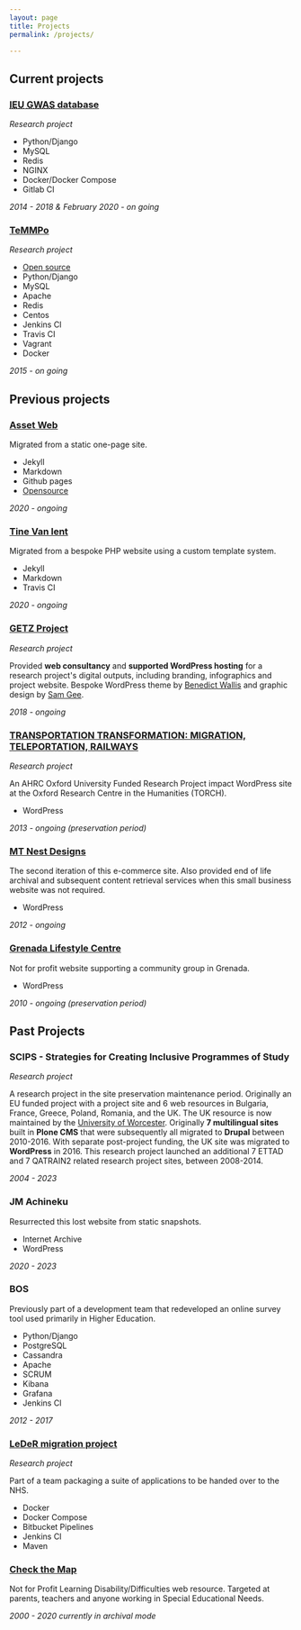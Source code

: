```yaml
---
layout: page
title: Projects
permalink: /projects/

---
```


## Current projects

### [<abbr title="Integrative Epidemiology Unit">IEU</abbr> <abbr title="Genome-wide association studies">GWAS</abbr> database](https://gwas.mrcieu.ac.uk)
_Research project_

- Python/Django
- MySQL
- Redis
- NGINX
- Docker/Docker Compose
- Gitlab CI

*2014 - 2018 & February 2020 - on going*

### [TeMMPo](https://temmpo.org.uk)
_Research project_

- [Open source](https://github.com/MRCIEU/temmpo)
- Python/Django
- MySQL
- Apache
- Redis
- Centos
- Jenkins CI
- Travis CI
- Vagrant
- Docker

*2015 - on going*

## Previous projects

### [Asset Web](https://assetweb.co.uk)
Migrated from a static one-page site.
- Jekyll
- Markdown
- Github pages
- [Opensource](https://github.com/asset-web/asset-web.github.io)

*2020 - ongoing*

### [Tine Van lent](https://tinevanlent.be)
Migrated from a bespoke PHP website using a custom template system.
- Jekyll
- Markdown
- Travis CI

*2020 - ongoing*

### [GETZ Project](https://getzproject.eu)
_Research project_

Provided **web consultancy** and **supported WordPress hosting** for a research project's digital outputs, including branding, infographics and project website. Bespoke WordPress theme by [Benedict Wallis](https://benedict-wallis.com/) and graphic design by [Sam Gee](https://www.samgee.co.uk/).

*2018 - ongoing*

### [TRANSPORTATION TRANSFORMATION: MIGRATION, TELEPORTATION, RAILWAYS](https://transportation-transformation.co.uk)
_Research project_

An AHRC Oxford University Funded Research Project impact WordPress site at the Oxford Research Centre in the Humanities (TORCH).
- WordPress

*2013 - ongoing (preservation period)*

### [MT Nest Designs](https://mtnestdesigns.co.uk)
The second iteration of this e-commerce site.  Also provided end of life archival and subsequent content retrieval services when this small business website was not required.
- WordPress

*2012 - ongoing*

### [Grenada Lifestyle Centre](https://grenadalifestylecenter.gd)
Not for profit website supporting a community group in Grenada.
- WordPress

*2010 - ongoing (preservation period)*


## Past Projects

### SCIPS - Strategies for Creating Inclusive Programmes of Study
_Research project_

A research project in the site preservation maintenance period. Originally an EU funded project with a project site and 6 web resources in Bulgaria, France, Greece, Poland, Romania, and the UK. The UK resource is now maintained by the [University of Worcester](https://www.worcester.ac.uk).  Originally **7 multilingual sites** built in **Plone CMS** that were subsequently all migrated to **Drupal** between 2010-2016.  With separate post-project funding, the UK site was migrated to **WordPress** in 2016.  This research project launched an additional 7 ETTAD and 7 QATRAIN2 related research project sites, between 2008-2014.

*2004 - 2023*

### JM Achineku
Resurrected this lost website from static snapshots.
- Internet Archive
- WordPress

*2020 - 2023*

### BOS
Previously part of a development team that redeveloped an online survey tool used primarily in Higher Education.
- Python/Django
- PostgreSQL
- Cassandra
- Apache
- SCRUM
- Kibana
- Grafana
- Jenkins CI

*2012 - 2017*

### [LeDeR migration project](https://www.bristol.ac.uk/sps/leder/)
_Research project_

Part of a team packaging a suite of applications to be handed over to the NHS.
- Docker
- Docker Compose
- Bitbucket Pipelines
- Jenkins CI
- Maven

### [Check the Map](https://www.checkthemap.org)
Not for Profit Learning Disability/Difficulties web resource.  Targeted at parents, teachers and anyone working in Special Educational Needs. 

*2000 - 2020 currently in archival mode*
